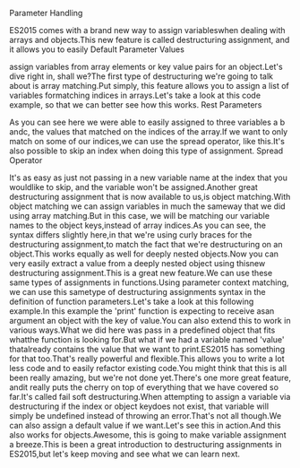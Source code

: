 Parameter Handling

ES2015 comes with a brand new way to assign variableswhen dealing with arrays and objects.This new feature is called destructuring assignment, and it allows you to easily
Default Parameter Values

assign variables from array elements or key value pairs for an object.Let's dive right in, shall we?The first type of destructuring we're going to talk about is array matching.Put simply, this feature allows you to assign a list of variables formatching indices in arrays.Let's take a look at this code example, so that we can better see how this works.
Rest Parameters

As you can see here we were able to easily assigned to three variables a b andc, the values that matched on the indices of the array.If we want to only match on some of our indices,we can use the spread operator, like this.It's also possible to skip an index when doing this type of assignment.
Spread Operator

It's as easy as just not passing in a new variable name at the index that you wouldlike to skip, and the variable won't be assigned.Another great destructuring assignment that is now available to us,is object matching.With object matching we can assign variables in much the sameway that we did using array matching.But in this case, we will be matching our variable names to the object keys,instead of array indices.As you can see, the syntax differs slightly here,in that we're using curly braces for the destructuring assignment,to match the fact that we're destructuring on an object.This works equally as well for deeply nested objects.Now you can very easily extract a value from a deeply nested object using thisnew destructuring assignment.This is a great new feature.We can use these same types of assignments in functions.Using parameter context matching, we can use this sametype of destructuring assignments syntax in the definition of function parameters.Let's take a look at this following example.In this example the 'print' function is expecting to receive asan argument an object with the key of value.You can also extend this to work in various ways.What we did here was pass in a predefined object that fits whatthe function is looking for.But what if we had a variable named 'value' thatalready contains the value that we want to print.ES2015 has something for that too.That's really powerful and flexible.This allows you to write a lot less code and to easily refactor existing code.You might think that this is all been really amazing, but we're not done yet.There's one more great feature, andit really puts the cherry on top of everything that we have covered so far.It's called fail soft destructuring.When attempting to assign a variable via destructuring if the index or object keydoes not exist, that variable will simply be undefined instead of throwing an error.That's not all though.We can also assign a default value if we want.Let's see this in action.And this also works for objects.Awesome, this is going to make variable assignment a breeze.This is been a great introduction to destructuring assignments in ES2015,but let's keep moving and see what we can learn next.